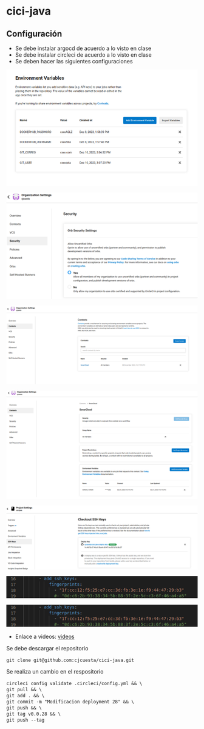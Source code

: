 # cici-java

## Configuración
* Se debe instalar argocd de acuerdo a lo visto en clase 
* Se debe instalar circleci de acuerdo a lo visto en clase
* Se deben hacer las siguientes configuraciones


![](imagenes/variables.png)

![](imagenes/orbs.png)

![](imagenes/SonarContexto.png)

![](imagenes/SonarContextoVariables.png)

![](imagenes/SSHKey.png)

![](imagenes/fingerprint.png)

![](imagenes/fingerprint.png)

* Enlace a videos: [videos](https://drive.google.com/drive/folders/1w1wTkQCnmz5Tn2vzvpUnhsdk2fJH0w_t?usp=sharing)

Se debe descargar el repositorio
```
git clone git@github.com:cjcuesta/cici-java.git
```
Se realiza un cambio en el respositorio

```
circleci config validate .circleci/config.yml && \
git pull && \
git add . && \
git commit -m "Modificacion deployment 28" && \
git push && \
git tag v0.0.28 && \
git push --tag

```

